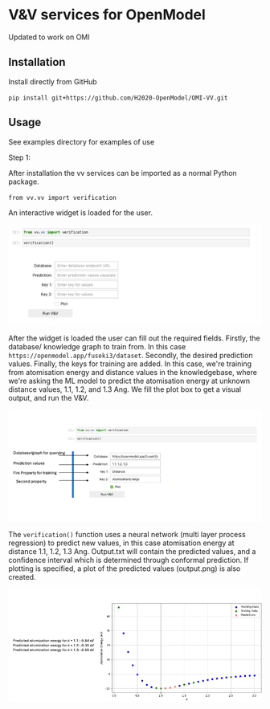 # V&V services for OpenModel
 Updated to work on OMI

## Installation 

Install directly from GitHub

`pip install git+https://github.com/H2020-OpenModel/OMI-VV.git`

## Usage 

See examples directory for examples of use

Step 1:

After installation the vv services can be imported as a normal Python package. 

`from vv.vv import verification`

An interactive widget is loaded for the user. 

![alt text](https://github.com/H2020-OpenModel/OMI-VV/blob/main/images/image1.png)


After the widget is loaded the user can fill out the required fields. Firstly, the database/ knowledge graph to train from. In this case `https://openmodel.app/fuseki3/dataset`. 
Secondly, the desired prediction values. Finally, the keys for training are added. In this case, we're training from atomisation energy and distance values in the knowledgebase, where we're asking the ML 
model to predict the atomisation energy at unknown distance values, 1.1, 1.2, and 1.3 Ang. We fill the plot box to get a visual output, and run the V&V.

![alt text](https://github.com/H2020-OpenModel/OMI-VV/blob/main/images/image2.png)


The `verification()` function uses a neural network (multi layer process regression) to predict new values, in this case atomisation energy at distance 1.1, 1.2, 1.3 Ang.
Output.txt will contain the predicted values, and a confidence interval which is determined through conformal prediction. If plotting is specified, a plot of the predicted values (output.png) is also created. 


![alt text](https://github.com/H2020-OpenModel/OMI-VV/blob/main/images/image3.png)
